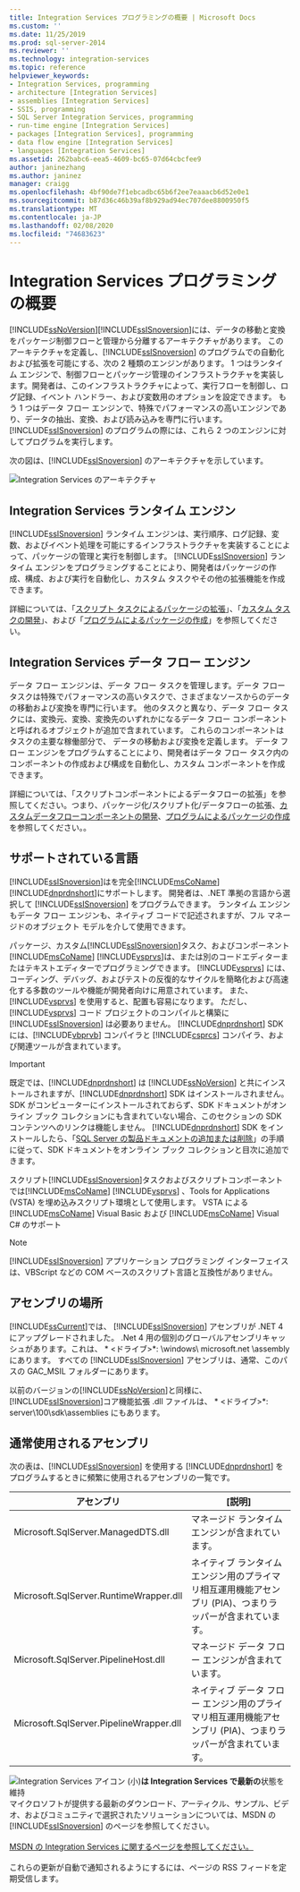 ```yaml
---
title: Integration Services プログラミングの概要 | Microsoft Docs
ms.custom: ''
ms.date: 11/25/2019
ms.prod: sql-server-2014
ms.reviewer: ''
ms.technology: integration-services
ms.topic: reference
helpviewer_keywords:
- Integration Services, programming
- architecture [Integration Services]
- assemblies [Integration Services]
- SSIS, programming
- SQL Server Integration Services, programming
- run-time engine [Integration Services]
- packages [Integration Services], programming
- data flow engine [Integration Services]
- languages [Integration Services]
ms.assetid: 262babc6-eea5-4609-bc65-07d64cbcfee9
author: janinezhang
ms.author: janinez
manager: craigg
ms.openlocfilehash: 4bf90de7f1ebcadbc65b6f2ee7eaaacb6d52e0e1
ms.sourcegitcommit: b87d36c46b39af8b929ad94ec707dee8800950f5
ms.translationtype: MT
ms.contentlocale: ja-JP
ms.lasthandoff: 02/08/2020
ms.locfileid: "74683623"
---
```

# <a name="integration-services-programming-overview"></a>Integration Services プログラミングの概要
  [!INCLUDE[ssNoVersion](../includes/ssnoversion-md.md)][!INCLUDE[ssISnoversion](../includes/ssisnoversion-md.md)]には、データの移動と変換をパッケージ制御フローと管理から分離するアーキテクチャがあります。 このアーキテクチャを定義し、[!INCLUDE[ssISnoversion](../includes/ssisnoversion-md.md)] のプログラムでの自動化および拡張を可能にする、次の 2 種類のエンジンがあります。 1 つはランタイム エンジンで、制御フローとパッケージ管理のインフラストラクチャを実装します。開発者は、このインフラストラクチャによって、実行フローを制御し、ログ記録、イベント ハンドラー、および変数用のオプションを設定できます。 もう 1 つはデータ フロー エンジンで、特殊でパフォーマンスの高いエンジンであり、データの抽出、変換、および読み込みを専門に行います。 
  [!INCLUDE[ssISnoversion](../includes/ssisnoversion-md.md)] のプログラムの際には、これら 2 つのエンジンに対してプログラムを実行します。  
  
 次の図は、[!INCLUDE[ssISnoversion](../includes/ssisnoversion-md.md)] のアーキテクチャを示しています。  
  
 ![Integration Services のアーキテクチャ](media/mw-dts-01.gif "Integration Services のアーキテクチャ")  
  
## <a name="integration-services-run-time-engine"></a>Integration Services ランタイム エンジン  
 
  [!INCLUDE[ssISnoversion](../includes/ssisnoversion-md.md)] ランタイム エンジンは、実行順序、ログ記録、変数、およびイベント処理を可能にするインフラストラクチャを実装することによって、パッケージの管理と実行を制御します。 
  [!INCLUDE[ssISnoversion](../includes/ssisnoversion-md.md)] ランタイム エンジンをプログラミングすることにより、開発者はパッケージの作成、構成、および実行を自動化し、カスタム タスクやその他の拡張機能を作成できます。  
  
 詳細については、「[スクリプト タスクによるパッケージの拡張](extending-packages-scripting/task/extending-the-package-with-the-script-task.md)」、「[カスタム タスクの開発](extending-packages-custom-objects/task/developing-a-custom-task.md)」、および「[プログラムによるパッケージの作成](building-packages-programmatically/building-packages-programmatically.md)」を参照してください。  
  
## <a name="integration-services-data-flow-engine"></a>Integration Services データ フロー エンジン  
 データ フロー エンジンは、データ フロー タスクを管理します。データ フロー タスクは特殊でパフォーマンスの高いタスクで、さまざまなソースからのデータの移動および変換を専門に行います。 他のタスクと異なり、データ フロー タスクには、変換元、変換、変換先のいずれかになるデータ フロー コンポーネントと呼ばれるオブジェクトが追加で含まれています。 これらのコンポーネントはタスクの主要な稼働部分で、 データの移動および変換を定義します。 データ フロー エンジンをプログラムすることにより、開発者はデータ フロー タスク内のコンポーネントの作成および構成を自動化し、カスタム コンポーネントを作成できます。  
  
 詳細については、「スクリプトコンポーネントによるデータフローの拡張」を参照してください。つまり、パッケージ化/スクリプト化/データフローの拡張、[カスタムデータフローコンポーネントの開発](extending-packages-custom-objects/data-flow/developing-a-custom-data-flow-component.md)、[プログラムによるパッケージの作成](building-packages-programmatically/building-packages-programmatically.md)を参照してください。。  
  
## <a name="supported-languages"></a>サポートされている言語  
 [!INCLUDE[ssISnoversion](../includes/ssisnoversion-md.md)]はを完全[!INCLUDE[msCoName](../includes/msconame-md.md)] [!INCLUDE[dnprdnshort](../includes/dnprdnshort-md.md)]にサポートします。 開発者は、.NET 準拠の言語から選択して [!INCLUDE[ssISnoversion](../includes/ssisnoversion-md.md)] をプログラムできます。 ランタイム エンジンもデータ フロー エンジンも、ネイティブ コードで記述されますが、フル マネージドのオブジェクト モデルを介して使用できます。  
  
 パッケージ、カスタム[!INCLUDE[ssISnoversion](../includes/ssisnoversion-md.md)]タスク、およびコンポーネント[!INCLUDE[msCoName](../includes/msconame-md.md)] [!INCLUDE[vsprvs](../includes/vsprvs-md.md)]は、または別のコードエディターまたはテキストエディターでプログラミングできます。 
  [!INCLUDE[vsprvs](../includes/vsprvs-md.md)] には、コーディング、デバッグ、およびテストの反復的なサイクルを簡略化および高速化する多数のツールや機能が開発者向けに用意されています。 また、[!INCLUDE[vsprvs](../includes/vsprvs-md.md)] を使用すると、配置も容易になります。 ただし、[!INCLUDE[vsprvs](../includes/vsprvs-md.md)] コード プロジェクトのコンパイルと構築に [!INCLUDE[ssISnoversion](../includes/ssisnoversion-md.md)] は必要ありません。 
  [!INCLUDE[dnprdnshort](../includes/dnprdnshort-md.md)] SDK には、[!INCLUDE[vbprvb](../includes/vbprvb-md.md)] コンパイラと [!INCLUDE[csprcs](../includes/csprcs-md.md)] コンパイラ、および関連ツールが含まれています。  
  
> [!IMPORTANT]  
>  既定では、[!INCLUDE[dnprdnshort](../includes/dnprdnshort-md.md)] は [!INCLUDE[ssNoVersion](../includes/ssnoversion-md.md)] と共にインストールされますが、[!INCLUDE[dnprdnshort](../includes/dnprdnshort-md.md)] SDK はインストールされません。 SDK がコンピューターにインストールされておらず、SDK ドキュメントがオンライン ブック コレクションにも含まれていない場合、このセクションの SDK コンテンツへのリンクは機能しません。 
  [!INCLUDE[dnprdnshort](../includes/dnprdnshort-md.md)] SDK をインストールしたら、「[SQL Server の製品ドキュメントの追加または削除](../2014-toc/index.yml)」の手順に従って、SDK ドキュメントをオンライン ブック コレクションと目次に追加できます。  
  
 スクリプト[!INCLUDE[ssISnoversion](../includes/ssisnoversion-md.md)]タスクおよびスクリプトコンポーネントでは[!INCLUDE[msCoName](../includes/msconame-md.md)] [!INCLUDE[vsprvs](../includes/vsprvs-md.md)] 、Tools for Applications (VSTA) を埋め込みスクリプト環境として使用します。 VSTA による [!INCLUDE[msCoName](../includes/msconame-md.md)] Visual Basic および [!INCLUDE[msCoName](../includes/msconame-md.md)] Visual C# のサポート  
  
> [!NOTE]  
>  
  [!INCLUDE[ssISnoversion](../includes/ssisnoversion-md.md)] アプリケーション プログラミング インターフェイスは、VBScript などの COM ベースのスクリプト言語と互換性がありません。  
  
## <a name="locating-assemblies"></a>アセンブリの場所  
 
  [!INCLUDE[ssCurrent](../includes/sscurrent-md.md)]では、 [!INCLUDE[ssISnoversion](../includes/ssisnoversion-md.md)] アセンブリが .NET 4 にアップグレードされました。 .Net 4 用の個別のグローバルアセンブリキャッシュがあります。これは、 * \<ドライブ>*: \windows\ microsoft.net \assembly にあります。 すべての [!INCLUDE[ssISnoversion](../includes/ssisnoversion-md.md)] アセンブリは、通常、このパスの GAC_MSIL フォルダーにあります。  
  
 以前のバージョンの[!INCLUDE[ssNoVersion](../includes/ssnoversion-md.md)]と同様に、 [!INCLUDE[ssISnoversion](../includes/ssisnoversion-md.md)]コア機能拡張 .dll ファイルは、 * \<ドライブ>*: server\100\sdk\assemblies にもあります。  
  
## <a name="commonly-used-assemblies"></a>通常使用されるアセンブリ  
 次の表は、[!INCLUDE[ssISnoversion](../includes/ssisnoversion-md.md)] を使用する [!INCLUDE[dnprdnshort](../includes/dnprdnshort-md.md)] をプログラムするときに頻繁に使用されるアセンブリの一覧です。  
  
|アセンブリ|[説明]|  
|--------------|-----------------|  
|Microsoft.SqlServer.ManagedDTS.dll|マネージド ランタイム エンジンが含まれています。|  
|Microsoft.SqlServer.RuntimeWrapper.dll|ネイティブ ランタイム エンジン用のプライマリ相互運用機能アセンブリ (PIA)、つまりラッパーが含まれています。|  
|Microsoft.SqlServer.PipelineHost.dll|マネージド データ フロー エンジンが含まれています。|  
|Microsoft.SqlServer.PipelineWrapper.dll|ネイティブ データ フロー エンジン用のプライマリ相互運用機能アセンブリ (PIA)、つまりラッパーが含まれています。|  

![Integration Services アイコン (小)](media/dts-16.gif "Integration Services のアイコン (小)")**は Integration Services で最新の**状態を維持  <br /> マイクロソフトが提供する最新のダウンロード、アーティクル、サンプル、ビデオ、およびコミュニティで選択されたソリューションについては、MSDN の [!INCLUDE[ssISnoversion](../includes/ssisnoversion-md.md)] のページを参照してください。<br /><br /> [MSDN の Integration Services に関するページを参照してください。](https://go.microsoft.com/fwlink/?LinkId=136655)<br /><br /> これらの更新が自動で通知されるようにするには、ページの RSS フィードを定期受信します。  
  
  
